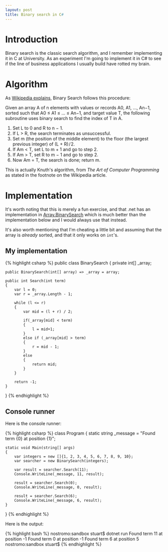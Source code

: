 ```yaml
---
layout: post
title: Binary search in C#
---
```

# Introduction
Binary search is the classic search algorithm, and I remember implementing it in C at University. As an experiment I'm going to implement it in C# to see if the line of business applications I usually build have rotted my brain.

# Algorithm
As [Wikipedia explains](https://en.wikipedia.org/wiki/Binary_search_algorithm#Procedure), Binary Search follows this procedure:

Given an array A of n elements with values or records A0, A1, ..., An−1, sorted such that A0 ≤ A1 ≤ ... ≤ An−1, and target value T, the following subroutine uses binary search to find the index of T in A.

1. Set L to 0 and R to n − 1.
2. If L > R, the search terminates as unsuccessful.
3. Set m (the position of the middle element) to the floor (the largest previous integer) of (L + R) / 2.
4. If Am < T, set L to m + 1 and go to step 2.
5. If Am > T, set R to m − 1 and go to step 2.
6. Now Am = T, the search is done; return m.

This is actually Knuth's algorithm, from _The Art of Computer Programming_ as stated in the footnote on the Wikipedia article.

# Implementation

It's worth noting that this is merely a fun exercise, and that .net has an implementation in [Array.BinarySearch](https://docs.microsoft.com/en-gb/dotnet/api/system.array.binarysearch?view=netframework-4.7.1#System_Array_BinarySearch_System_Array_System_Object_) which is much better than the implementation below and I would always use that instead.

It's also worth mentioning that I'm cheating a little bit and assuming that the array is _already_ sorted, and that it only works on ```int```'s.

## My implementation

{% highlight csharp %}
public class BinarySearch
{
    private int[] _array;

    public BinarySearch(int[] array) => _array = array;

    public int Search(int term)
    {
        var l = 0;
        var r = _array.Length - 1;

        while (l <= r)
        {
            var mid = (l + r) / 2;

            if(_array[mid] < term)
            {
                l = mid+1;
            }
            else if (_array[mid] > term)
            {
                r = mid - 1;
            }
            else
            {
                return mid;
            }
        }

        return -1;
    }
}
{% endhighlight %}    

## Console runner

Here is the console runner:

{% highlight csharp %}
class Program
{
    static string _message = "Found term {0} at position {1}";

    static void Main(string[] args)
    {
        var integers = new []{1, 2, 3, 4, 5, 6, 7, 8, 9, 10};
        var searcher = new BinarySearch(integers);

        var result = searcher.Search(11);
        Console.WriteLine(_message, 11, result);

        result = searcher.Search(0);
        Console.WriteLine(_message, 0, result);

        result = searcher.Search(6);
        Console.WriteLine(_message, 6, result);
    }
}
{% endhighlight %}    

Here is the output:

{% highlight bash %}
nostromo:sandbox stuart$ dotnet run
Found term 11 at position -1
Found term 0 at position -1
Found term 6 at position 5
nostromo:sandbox stuart$
{% endhighlight %}

